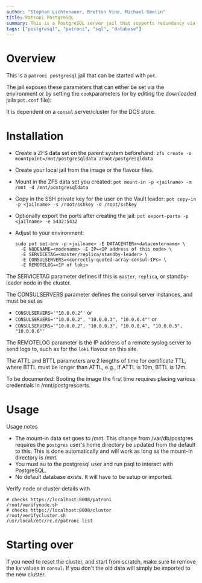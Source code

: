 ```yaml
---
author: "Stephan Lichtenauer, Bretton Vine, Michael Gmelin"
title: Patroni PostgreSQL
summary: This is a PostgreSQL server jail that supports redundancy via Patroni.
tags: ["postgresql", "patroni", "sql", "database"]
---
```


# Overview

This is a `patroni postgresql` jail that can be started with `pot`.

The jail exposes these parameters that can either be set via the environment
or by setting the `cook`parameters (or by editing the downloaded jails
`pot.conf` file):

It is dependent on a `consul` server/cluster for the DCS store.

# Installation
* Create a ZFS data set on the parent system beforehand:
  `zfs create -o mountpoint=/mnt/postgresqldata zroot/postgresqldata`
* Create your local jail from the image or the flavour files.
* Mount in the ZFS data set you created:
  `pot mount-in -p <jailname> -m /mnt -d /mnt/postgresqldata`
* Copy in the SSH private key for the user on the Vault leader:
  `pot copy-in -p <jailname> -s /root/sshkey -d /root/sshkey`
* Optionally export the ports after creating the jail:
  `pot export-ports -p <jailname> -e 5432:5432`
* Adjust to your environment:    

      sudo pot set-env -p <jailname> -E DATACENTER=<datacentername> \
        -E NODENAME=<nodename> -E IP=<IP address of this node> \
        -E SERVICETAG=<master/replica/standby-leader> \
        -E CONSULSERVERS=<correctly-quoted-array-consul-IPs> \
        -E REMOTELOG=<IP of loki>

The SERVICETAG parameter defines if this is `master`, `replica`, or
standby-leader node in the cluster.

The CONSULSERVERS parameter defines the consul server instances, and must be
set as
* `CONSULSERVERS='"10.0.0.2"'` or
* `CONSULSERVERS='"10.0.0.2", "10.0.0.3", "10.0.0.4"'` or
* `CONSULSERVERS='"10.0.0.2", "10.0.0.3", "10.0.0.4", "10.0.0.5", "10.0.0.6"'`

The REMOTELOG parameter is the IP address of a remote syslog server to send
logs to, such as for the `loki` flavour on this site.

The ATTL and BTTL parameters are 2 lengths of time for certificate TTL,
where BTTL must be longer than ATTL, e.g., if ATTL is 10m, BTTL is 12m.

To be documented: Booting the image the first time requires placing
various credentials in /mnt/postgrescerts.

# Usage

Usage notes
* The mount-in data set goes to /mnt. This change from /var/db/postgres
  requires the `postgres` user's home directory be updated from the default
  to this.  This is done automatically and will work as long as the mount-in
  directory is /mnt.
* You must su to the postgresql user and run psql to interact with
  PostgreSQL.
* No default database exists. It will have to be setup or imported.

Verify node or cluster details with

    # checks https://localhost:8008/patroni
    /root/verifynode.sh
    # checks https://localhost:8008/cluster
    /root/verifycluster.sh
    /usr/local/etc/rc.d/patroni list

# Starting over

If you need to reset the cluster, and start from scratch, make sure to
remove the kv values in `consul`. If you don't the old data will simply be
imported to the new cluster.
